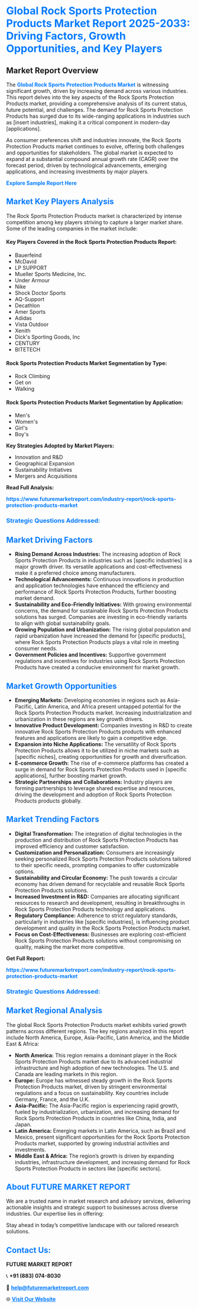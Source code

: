 <h1 style="color: #007BFF;">Global Rock Sports Protection Products Market Report 2025-2033: Driving Factors, Growth Opportunities, and Key Players</h1>

<section id="overview">
<h2>Market Report Overview</h2>
<p>The <a href="https://www.futuremarketreport.com/industry-report/rock-sports-protection-products-market" style="color: #007BFF; text-decoration: none;"><strong>Global Rock Sports Protection Products Market</strong></a> is witnessing significant growth, driven by increasing demand across various industries. This report delves into the key aspects of the Rock Sports Protection Products market, providing a comprehensive analysis of its current status, future potential, and challenges. The demand for Rock Sports Protection Products has surged due to its wide-ranging applications in industries such as [insert industries], making it a critical component in modern-day [applications].</p>
<p>As consumer preferences shift and industries innovate, the Rock Sports Protection Products market continues to evolve, offering both challenges and opportunities for stakeholders. The global market is expected to expand at a substantial compound annual growth rate (CAGR) over the forecast period, driven by technological advancements, emerging applications, and increasing investments by major players.</p>
</section>

<section id="overview">
<p><a href="https://www.futuremarketreport.com/request-sample/reportId=43357" style="color: #007BFF; text-decoration: none;"><strong>Explore Sample Report Here</strong></a></p>
</section>

<section id="key-players">
<h2 style="color: #007BFF;">Market Key Players Analysis</h2>
<p>The Rock Sports Protection Products market is characterized by intense competition among key players striving to capture a larger market share. Some of the leading companies in the market include:</p>
<h4>Key Players Covered in the Rock Sports Protection Products Report:</h4>
<ul><li>Bauerfeind</li><li>McDavid</li><li>LP SUPPORT</li><li>Mueller Sports Medicine, Inc.</li><li>Under Armour</li><li>Nike</li><li>Shock Doctor Sports</li><li>AQ-Support</li><li>Decathlon</li><li>Amer Sports</li><li>Adidas</li><li>Vista Outdoor</li><li>Xenith</li><li>Dick&#039;s Sporting Goods, Inc</li><li>CENTURY</li><li>BITETECH</li></ul>
<h4>Rock Sports Protection Products Market Segmentation by Type:</h4>
<ul><li>Rock Climbing</li><li>Get on</li><li>Walking</li></ul>

<h4>Rock Sports Protection Products Market Segmentation by Application:</h4>
<ul><li>Men&#039;s</li><li>Women&#039;s</li><li>Girl&#039;s</li><li>Boy&#039;s</li></ul>
<p><strong>Key Strategies Adopted by Market Players:</strong></p>
<ul>
<li>Innovation and R&D</li>
<li>Geographical Expansion</li>
<li>Sustainability Initiatives</li>
<li>Mergers and Acquisitions</li>
</ul>
</section>

<section>
<p><strong>Read Full Analysis: </strong></p><a href="https://www.futuremarketreport.com/industry-report/rock-sports-protection-products-market" style="color: #007BFF; text-decoration: none;"><strong>https://www.futuremarketreport.com/industry-report/rock-sports-protection-products-market</strong></a>
<h3 style="color: #007BFF;">Strategic Questions Addressed:</h3>
</section>

<section id="driving-factors">
<h2 style="color: #007BFF;">Market Driving Factors</h2>
<ul>
<li><strong>Rising Demand Across Industries:</strong> The increasing adoption of Rock Sports Protection Products in industries such as [specific industries] is a major growth driver. Its versatile applications and cost-effectiveness make it a preferred choice among manufacturers.</li>
<li><strong>Technological Advancements:</strong> Continuous innovations in production and application technologies have enhanced the efficiency and performance of Rock Sports Protection Products, further boosting market demand.</li>
<li><strong>Sustainability and Eco-Friendly Initiatives:</strong> With growing environmental concerns, the demand for sustainable Rock Sports Protection Products solutions has surged. Companies are investing in eco-friendly variants to align with global sustainability goals.</li>
<li><strong>Growing Population and Urbanization:</strong> The rising global population and rapid urbanization have increased the demand for [specific products], where Rock Sports Protection Products plays a vital role in meeting consumer needs.</li>
<li><strong>Government Policies and Incentives:</strong> Supportive government regulations and incentives for industries using Rock Sports Protection Products have created a conducive environment for market growth.</li>
</ul>
</section>

<section id="growth-opportunities">
<h2 style="color: #007BFF;">Market Growth Opportunities</h2>
<ul>
<li><strong>Emerging Markets:</strong> Developing economies in regions such as Asia-Pacific, Latin America, and Africa present untapped potential for the Rock Sports Protection Products market. Increasing industrialization and urbanization in these regions are key growth drivers.</li>
<li><strong>Innovative Product Development:</strong> Companies investing in R&D to create innovative Rock Sports Protection Products products with enhanced features and applications are likely to gain a competitive edge.</li>
<li><strong>Expansion into Niche Applications:</strong> The versatility of Rock Sports Protection Products allows it to be utilized in niche markets such as [specific niches], creating opportunities for growth and diversification.</li>
<li><strong>E-commerce Growth:</strong> The rise of e-commerce platforms has created a surge in demand for Rock Sports Protection Products used in [specific applications], further boosting market growth.</li>
<li><strong>Strategic Partnerships and Collaborations:</strong> Industry players are forming partnerships to leverage shared expertise and resources, driving the development and adoption of Rock Sports Protection Products products globally.</li>
</ul>
</section>

<section id="trending-factors">
<h2 style="color: #007BFF;">Market Trending Factors</h2>
<ul>
<li><strong>Digital Transformation:</strong> The integration of digital technologies in the production and distribution of Rock Sports Protection Products has improved efficiency and customer satisfaction.</li>
<li><strong>Customization and Personalization:</strong> Consumers are increasingly seeking personalized Rock Sports Protection Products solutions tailored to their specific needs, prompting companies to offer customizable options.</li>
<li><strong>Sustainability and Circular Economy:</strong> The push towards a circular economy has driven demand for recyclable and reusable Rock Sports Protection Products solutions.</li>
<li><strong>Increased Investment in R&D:</strong> Companies are allocating significant resources to research and development, resulting in breakthroughs in Rock Sports Protection Products technology and applications.</li>
<li><strong>Regulatory Compliance:</strong> Adherence to strict regulatory standards, particularly in industries like [specific industries], is influencing product development and quality in the Rock Sports Protection Products market.</li>
<li><strong>Focus on Cost-Effectiveness:</strong> Businesses are exploring cost-efficient Rock Sports Protection Products solutions without compromising on quality, making the market more competitive.</li>
</ul>
</section>

<section>
<p><strong>Get Full Report: </strong></p><a href="https://www.futuremarketreport.com/industry-report/rock-sports-protection-products-market" style="color: #007BFF; text-decoration: none;"><strong>https://www.futuremarketreport.com/industry-report/rock-sports-protection-products-market</strong></a>
<h3 style="color: #007BFF;">Strategic Questions Addressed:</h3>
</section>


<section id="regional-analysis">
<h2 style="color: #007BFF;">Market Regional Analysis</h2>
<p>The global Rock Sports Protection Products market exhibits varied growth patterns across different regions. The key regions analyzed in this report include North America, Europe, Asia-Pacific, Latin America, and the Middle East & Africa:</p>
<ul>
<li><strong>North America:</strong> This region remains a dominant player in the Rock Sports Protection Products market due to its advanced industrial infrastructure and high adoption of new technologies. The U.S. and Canada are leading markets in this region.</li>
<li><strong>Europe:</strong> Europe has witnessed steady growth in the Rock Sports Protection Products market, driven by stringent environmental regulations and a focus on sustainability. Key countries include Germany, France, and the U.K.</li>
<li><strong>Asia-Pacific:</strong> The Asia-Pacific region is experiencing rapid growth, fueled by industrialization, urbanization, and increasing demand for Rock Sports Protection Products in countries like China, India, and Japan.</li>
<li><strong>Latin America:</strong> Emerging markets in Latin America, such as Brazil and Mexico, present significant opportunities for the Rock Sports Protection Products market, supported by growing industrial activities and investments.</li>
<li><strong>Middle East & Africa:</strong> The region’s growth is driven by expanding industries, infrastructure development, and increasing demand for Rock Sports Protection Products in sectors like [specific sectors].</li>
</ul>
</section>

<footer>
<h2 style="color: #007BFF;">About FUTURE MARKET REPORT</h2>
<p>We are a trusted name in market research and advisory services, delivering actionable insights and strategic support to businesses across diverse industries. Our expertise lies in offering:</p>

<p>Stay ahead in today’s competitive landscape with our tailored research solutions.</p>

<h2 style="color: #007BFF;">Contact Us:</h2>
<p><strong>FUTURE MARKET REPORT</strong></p>
<p>📞 <strong>+91 (883) 074-8030</strong></p>
<p>📧 <strong><a href="mailto:help@futuremarketreport.com" style="color: #007BFF;">help@futuremarketreport.com</a></strong></p>
<p>🌐 <strong><a href="https://www.futuremarketreport.com/" style="color: #007BFF;">Visit Our Website</a></strong></p>
</footer>